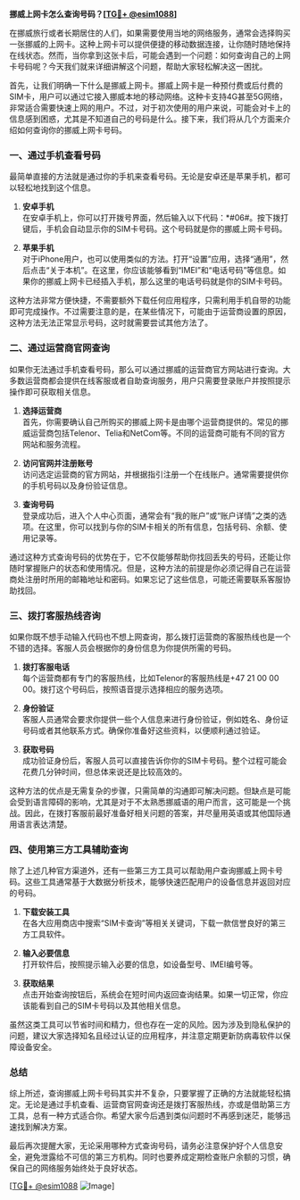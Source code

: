 **挪威上网卡怎么查询号码？[[TG💪+ @esim1088](https://t.me/s/esim1088)]**

在挪威旅行或者长期居住的人们，如果需要使用当地的网络服务，通常会选择购买一张挪威的上网卡。这种上网卡可以提供便捷的移动数据连接，让你随时随地保持在线状态。然而，当你拿到这张卡后，可能会遇到一个问题：如何查询自己的上网卡号码呢？今天我们就来详细讲解这个问题，帮助大家轻松解决这一困扰。

首先，让我们明确一下什么是挪威上网卡。挪威上网卡是一种预付费或后付费的SIM卡，用户可以通过它接入挪威本地的移动网络。这种卡支持4G甚至5G网络，非常适合需要快速上网的用户。不过，对于初次使用的用户来说，可能会对卡上的信息感到困惑，尤其是不知道自己的号码是什么。接下来，我们将从几个方面来介绍如何查询你的挪威上网卡号码。

### 一、通过手机查看号码

最简单直接的方法就是通过你的手机来查看号码。无论是安卓还是苹果手机，都可以轻松地找到这个信息。

1. **安卓手机**  
   在安卓手机上，你可以打开拨号界面，然后输入以下代码：*#06#。按下拨打键后，手机会自动显示你的SIM卡号码。这个号码就是你的挪威上网卡号码。

2. **苹果手机**  
   对于iPhone用户，也可以使用类似的方法。打开“设置”应用，选择“通用”，然后点击“关于本机”。在这里，你应该能够看到“IMEI”和“电话号码”等信息。如果你的挪威上网卡已经插入手机，那么这里的电话号码就是你的SIM卡号码。

这种方法非常方便快捷，不需要额外下载任何应用程序，只需利用手机自带的功能即可完成操作。不过需要注意的是，在某些情况下，可能由于运营商设置的原因，这种方法无法正常显示号码，这时就需要尝试其他方法了。

### 二、通过运营商官网查询

如果你无法通过手机查看号码，那么可以通过挪威的运营商官方网站进行查询。大多数运营商都会提供在线客服或者自助查询服务，用户只需要登录账户并按照提示操作即可获取相关信息。

1. **选择运营商**  
   首先，你需要确认自己所购买的挪威上网卡是由哪个运营商提供的。常见的挪威运营商包括Telenor、Telia和NetCom等。不同的运营商可能有不同的官方网站和服务流程。

2. **访问官网并注册账号**  
   访问选定运营商的官方网站，并根据指引注册一个在线账户。通常需要提供你的手机号码以及身份验证信息。

3. **查询号码**  
   登录成功后，进入个人中心页面，通常会有“我的账户”或“账户详情”之类的选项。在这里，你可以找到与你的SIM卡相关的所有信息，包括号码、余额、使用记录等。

通过这种方式查询号码的优势在于，它不仅能够帮助你找回丢失的号码，还能让你随时掌握账户的状态和使用情况。但是，这种方法的前提是你必须记得自己在运营商处注册时所用的邮箱地址和密码。如果忘记了这些信息，可能还需要联系客服协助找回。

### 三、拨打客服热线咨询

如果你既不想手动输入代码也不想上网查询，那么拨打运营商的客服热线也是一个不错的选择。客服人员会根据你的身份信息为你提供所需的号码。

1. **拨打客服电话**  
   每个运营商都有专门的客服热线，比如Telenor的客服热线是+47 21 00 00 00。拨打这个号码后，按照语音提示选择相应的服务选项。

2. **身份验证**  
   客服人员通常会要求你提供一些个人信息来进行身份验证，例如姓名、身份证号码或者其他联系方式。确保你准备好这些资料，以便顺利通过验证。

3. **获取号码**  
   成功验证身份后，客服人员可以直接告诉你你的SIM卡号码。整个过程可能会花费几分钟时间，但总体来说还是比较高效的。

这种方法的优点是无需复杂的步骤，只需简单的沟通即可解决问题。但缺点是可能会受到语言障碍的影响，尤其是对于不太熟悉挪威语的用户而言，这可能是一个挑战。因此，在拨打客服前最好准备好相关问题的答案，并尽量用英语或其他国际通用语言表达清楚。

### 四、使用第三方工具辅助查询

除了上述几种官方渠道外，还有一些第三方工具可以帮助用户查询挪威上网卡号码。这些工具通常基于大数据分析技术，能够快速匹配用户的设备信息并返回对应的号码。

1. **下载安装工具**  
   在各大应用商店中搜索“SIM卡查询”等相关关键词，下载一款信誉良好的第三方工具软件。

2. **输入必要信息**  
   打开软件后，按照提示输入必要的信息，如设备型号、IMEI编号等。

3. **获取结果**  
   点击开始查询按钮后，系统会在短时间内返回查询结果。如果一切正常，你应该能看到自己的SIM卡号码以及其他相关信息。

虽然这类工具可以节省时间和精力，但也存在一定的风险。因为涉及到隐私保护的问题，建议大家选择知名且经过认证的应用程序，并注意定期更新防病毒软件以保障设备安全。

### 总结

综上所述，查询挪威上网卡号码其实并不复杂，只要掌握了正确的方法就能轻松搞定。无论是通过手机查看、运营商官网查询还是拨打客服热线，亦或是借助第三方工具，总有一种方式适合你。希望大家今后遇到类似问题时不再感到迷茫，能够迅速找到解决方案。

最后再次提醒大家，无论采用哪种方式查询号码，请务必注意保护好个人信息安全，避免泄露给不可信的第三方机构。同时也要养成定期检查账户余额的习惯，确保自己的网络服务始终处于良好状态。

[[TG💪+ @esim1088](https://t.me/s/esim1088) ![Image](https://i.postimg.cc/4NQfJmqS/Snipaste-2025-05-13-00-14-12.png)]